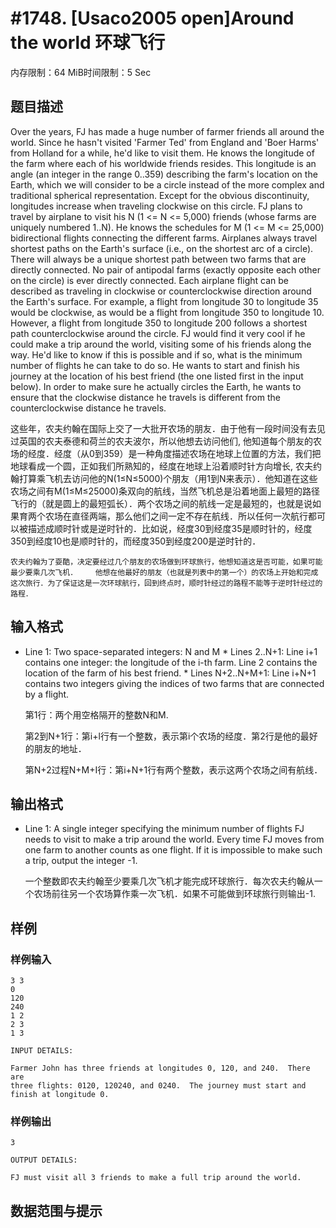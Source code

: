 # #1748. [Usaco2005 open]Around the world 环球飞行 

内存限制：64 MiB时间限制：5 Sec

## 题目描述

Over the years, FJ has made a huge number of farmer friends all around the world. Since he hasn't visited 'Farmer Ted' from England and 'Boer Harms' from Holland for a while, he'd like to visit them. He knows the longitude of the farm where each of his worldwide friends resides. This longitude is an angle (an integer in the range 0..359) describing the farm's location on the Earth, which we will consider to be a circle instead of the more complex and traditional spherical representation. Except for the obvious discontinuity, longitudes increase when traveling clockwise on this circle. FJ plans to travel by airplane to visit his N (1 <= N <= 5,000) friends (whose farms are uniquely numbered 1..N). He knows the schedules for M (1 <= M <= 25,000) bidirectional flights connecting the different farms. Airplanes always travel shortest paths on the Earth's surface (i.e., on the shortest arc of a circle). There will always be a unique shortest path between two farms that are directly connected. No pair of antipodal farms (exactly opposite each other on the circle) is ever directly connected. Each airplane flight can be described as traveling in clockwise or counterclockwise direction around the Earth's surface. For example, a flight from longitude 30 to longitude 35 would be clockwise, as would be a flight from longitude 350 to longitude 10. However, a flight from longitude 350 to longitude 200 follows a shortest path counterclockwise around the circle. FJ would find it very cool if he could make a trip around the world, visiting some of his friends along the way. He'd like to know if this is possible and if so, what is the minimum number of flights he can take to do so. He wants to start and finish his journey at the location of his best friend (the one listed first in the input below). In order to make sure he actually circles the Earth, he wants to ensure that the clockwise distance he travels is different from the counterclockwise distance he travels. 

  这些年，农夫约翰在国际上交了一大批开农场的朋友．由于他有一段时间没有去见过英国的农夫泰德和荷兰的农夫波尔，所以他想去访问他们, 他知道每个朋友的农场的经度．经度（从0到359）是一种角度描述农场在地球上位置的方法，我们把地球看成一个圆，正如我们所熟知的，经度在地球上沿着顺时针方向增长, 农夫约翰打算乘飞机去访问他的N(1&le;N&le;5000)个朋友（用1到N来表示）．他知道在这些农场之间有M(1&le;M&le;25000)条双向的航线，当然飞机总是沿着地面上最短的路径飞行的（就是圆上的最短弧长）．两个农场之间的航线一定是最短的，也就是说如果育两个农场在直径两端，那么他们之间一定不存在航线．所以任何一次航行都可以被描述成顺时针或是逆时针的．比如说，经度30到经度35是顺时针的，经度350到经度10也是顺时针的，而经度350到经度200是逆时针的．

    农夫约翰为了耍酷，决定要经过几个朋友的农场做到环球旅行，他想知道这是否可能，如果可能最少要乘几次飞机．    他想在他最好的朋友（也就是列表中的第一个）的农场上开始和完成这次旅行．为了保证这是一次环球航行，回到终点时，顺时针经过的路程不能等于逆时针经过的路程．

## 输入格式

* Line 1: Two space-separated integers: N and M * Lines 2..N+1: Line i+1 contains one integer: the longitude of the i-th farm. Line 2 contains the location of the farm of his best friend. * Lines N+2..N+M+1: Line i+N+1 contains two integers giving the indices of two farms that are connected by a flight.

    第1行：两个用空格隔开的整数N和M.

    第2到N+1行：第i+l行有一个整数，表示第i个农场的经度．第2行是他的最好的朋友的地址．

    第N+2过程N+M+I行：第i+N+1行有两个整数，表示这两个农场之间有航线．

## 输出格式

* Line 1: A single integer specifying the minimum number of flights FJ needs to visit to make a trip around the world. Every time FJ moves from one farm to another counts as one flight. If it is impossible to make such a trip, output the integer -1.

 

    一个整数即农夫约翰至少要乘几次飞机才能完成环球旅行．每次农夫约翰从一个农场前往另一个农场算作乘一次飞机．如果不可能做到环球旅行则输出-1.

## 样例

### 样例输入

    
    3 3
    0
    120
    240
    1 2
    2 3
    1 3
    
    INPUT DETAILS:
    
    Farmer John has three friends at longitudes 0, 120, and 240.  There are
    three flights: 0120, 120240, and 0240.  The journey must start and
    finish at longitude 0.
    
    
    

### 样例输出

    
    3
    
    OUTPUT DETAILS:
    
    FJ must visit all 3 friends to make a full trip around the world.
    
    

## 数据范围与提示
